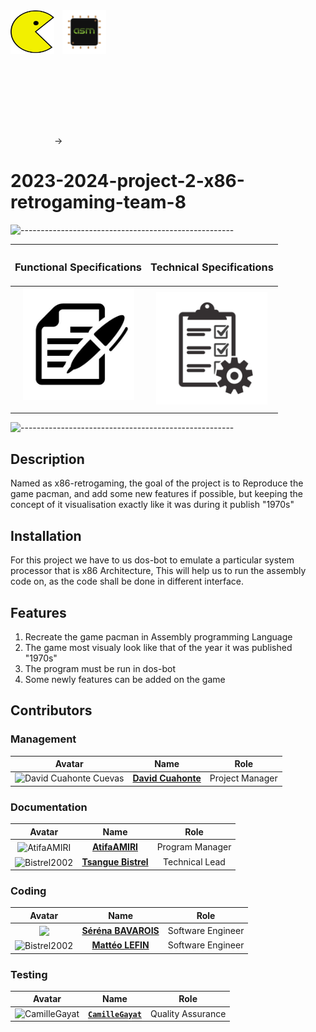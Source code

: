<div align="center" style = "display: flex">

  <div style="display: flex;">
      <img src="pacman.png" alt="PACMAN" width="70" height="70">
      <span style="padding-top: 200px;">→</span>
      <img src="assembly.png" alt="assembly" width="70" height="70">
  </div>

</div>

# 2023-2024-project-2-x86-retrogaming-team-8
![-----------------------------------------------------](https://raw.githubusercontent.com/andreasbm/readme/master/assets/lines/rainbow.png)
<div align="center">

|<p align="center"><h3>Functional Specifications</h3>|<p align="center"><h3>Technical Specifications</h3></p>|
|--|--|
|<div align="center"><a href="https://github.com/algosup/2023-2024-project-2-x86-retrogaming-team-8/blob/Documents/Documents/Functional%20specifications.md"><img src="funtional.png" width = "178" height = "180"></a></p></div>|<div align="center"><a href="https://github.com/algosup/2023-2024-project-2-x86-retrogaming-team-8/blob/Documents/Documents/Technical%20specifications.md"><img src="technical.png" width ="178" height = "180"></a></div>|

</div>

![-----------------------------------------------------](https://raw.githubusercontent.com/andreasbm/readme/master/assets/lines/rainbow.png)


## Description
  Named as x86-retrogaming, the goal of the project is to Reproduce the game pacman, and add some new features if possible, but keeping the concept of it visualisation exactly like it was during it publish "1970s" 

## Installation
For this project we have to us dos-bot to emulate a particular system processor that is x86 Architecture, This will help us to run the assembly code on, as the code shall be done in different interface.

## Features
  1.  Recreate the game pacman in Assembly programming Language
  2.  The game most visualy look like that of the year it was published "1970s"
  3.  The program must be run in dos-bot
  4.  Some newly features can be added on the game  

## Contributors
### Management
<div align = "center">

| Avatar | Name | Role|
| :---: | :---: | :---: |
|<img alt="David Cuahonte Cuevas" src="https://avatars.githubusercontent.com/u/91249658?v=4" width="150">| [**David Cuahonte**](https://github.com/DavidCC812)| Project Manager|

</div>

### Documentation
<div align="center">

| Avatar | Name | Role |
| :---: | :---: | :---: |
| <img src="https://avatars.githubusercontent.com/u/1223690544?v=4" alt="AtifaAMIRI" width="140" align="center"> | [**AtifaAMIRI**]() | Program Manager|
| <img src="https://avatars.githubusercontent.com/u/122369054?v=4" alt="Bistrel2002" width="140" align="center"> | [**Tsangue Bistrel**](https://github.com/Bistrel2002) | Technical Lead |

</div>

### Coding
<div align="center">

| Avatar | Name | Role |
| :---: | :---: | :---: |
| <img src="https://avatars.githubusercontent.com/u/145995847?v=4" width="140" align="center"> | [**Séréna BAVAROIS**]() | Software Engineer|
| <img src="https://avatars.githubusercontent.com/u/146164921?v=4" alt="Bistrel2002" width="140" align="center"> | [**Mattéo LEFIN**](https://github.com/Mattstar64) | Software Engineer|

</div>

### Testing
<div align = "center">

| Avatar | Name | Role |
| :---: | :---: | :---: |
<img alt="CamilleGayat" src="https://avatars.githubusercontent.com/u/145991254?v=4" width="150"> |[**`CamilleGayat`**](https://github.com/CamilleGayat)|Quality Assurance

</div>


